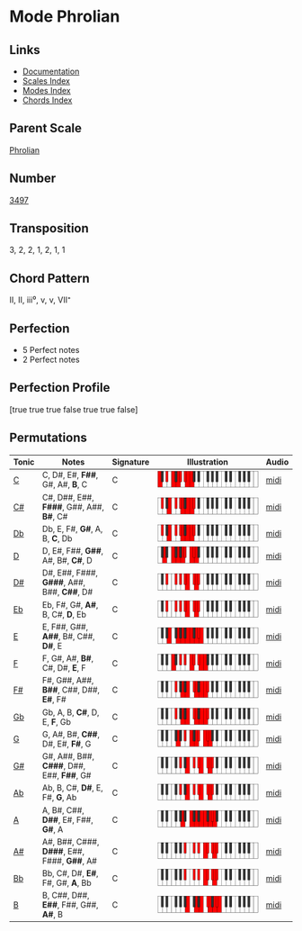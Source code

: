 # Mode Phrolian

## Links

- [Documentation](README.md)
- [Scales Index](Scales.md)
- [Modes Index](Modes.md)
- [Chords Index](Chords.md)

## Parent Scale

[Phrolian](ScalePhrolian.md)

## Number

[3497](https://ianring.com/musictheory/scales/3497)

## Transposition

3, 2, 2, 1, 2, 1, 1

## Chord Pattern

II, II, iii⁰, v, v, VII⁺

## Perfection

- 5 Perfect notes
- 2 Perfect notes

## Perfection Profile

[true true true false true true false]

## Permutations

| Tonic | Notes | Signature | Illustration | Audio |
|-------|-------|-----------|--------------|-------|
| [C](ModeCNaturalPhrolian.md) | C, D#, E#, **F##**, G#, A#, **B**, C | C | ![CNaturalPhrolian](ModeCNaturalPhrolian.png) | [midi](https://github.com/edipermadi/music/blob/main/docs/ModeCNaturalPhrolian.mid?raw=true) |
| [C#](ModeCSharpPhrolian.md) | C#, D##, E##, **F###**, G##, A##, **B#**, C# | C | ![CSharpPhrolian](ModeCSharpPhrolian.png) | [midi](https://github.com/edipermadi/music/blob/main/docs/ModeCSharpPhrolian.mid?raw=true) |
| [Db](ModeDFlatPhrolian.md) | Db, E, F#, **G#**, A, B, **C**, Db | C | ![DFlatPhrolian](ModeDFlatPhrolian.png) | [midi](https://github.com/edipermadi/music/blob/main/docs/ModeDFlatPhrolian.mid?raw=true) |
| [D](ModeDNaturalPhrolian.md) | D, E#, F##, **G##**, A#, B#, **C#**, D | C | ![DNaturalPhrolian](ModeDNaturalPhrolian.png) | [midi](https://github.com/edipermadi/music/blob/main/docs/ModeDNaturalPhrolian.mid?raw=true) |
| [D#](ModeDSharpPhrolian.md) | D#, E##, F###, **G###**, A##, B##, **C##**, D# | C | ![DSharpPhrolian](ModeDSharpPhrolian.png) | [midi](https://github.com/edipermadi/music/blob/main/docs/ModeDSharpPhrolian.mid?raw=true) |
| [Eb](ModeEFlatPhrolian.md) | Eb, F#, G#, **A#**, B, C#, **D**, Eb | C | ![EFlatPhrolian](ModeEFlatPhrolian.png) | [midi](https://github.com/edipermadi/music/blob/main/docs/ModeEFlatPhrolian.mid?raw=true) |
| [E](ModeENaturalPhrolian.md) | E, F##, G##, **A##**, B#, C##, **D#**, E | C | ![ENaturalPhrolian](ModeENaturalPhrolian.png) | [midi](https://github.com/edipermadi/music/blob/main/docs/ModeENaturalPhrolian.mid?raw=true) |
| [F](ModeFNaturalPhrolian.md) | F, G#, A#, **B#**, C#, D#, **E**, F | C | ![FNaturalPhrolian](ModeFNaturalPhrolian.png) | [midi](https://github.com/edipermadi/music/blob/main/docs/ModeFNaturalPhrolian.mid?raw=true) |
| [F#](ModeFSharpPhrolian.md) | F#, G##, A##, **B##**, C##, D##, **E#**, F# | C | ![FSharpPhrolian](ModeFSharpPhrolian.png) | [midi](https://github.com/edipermadi/music/blob/main/docs/ModeFSharpPhrolian.mid?raw=true) |
| [Gb](ModeGFlatPhrolian.md) | Gb, A, B, **C#**, D, E, **F**, Gb | C | ![GFlatPhrolian](ModeGFlatPhrolian.png) | [midi](https://github.com/edipermadi/music/blob/main/docs/ModeGFlatPhrolian.mid?raw=true) |
| [G](ModeGNaturalPhrolian.md) | G, A#, B#, **C##**, D#, E#, **F#**, G | C | ![GNaturalPhrolian](ModeGNaturalPhrolian.png) | [midi](https://github.com/edipermadi/music/blob/main/docs/ModeGNaturalPhrolian.mid?raw=true) |
| [G#](ModeGSharpPhrolian.md) | G#, A##, B##, **C###**, D##, E##, **F##**, G# | C | ![GSharpPhrolian](ModeGSharpPhrolian.png) | [midi](https://github.com/edipermadi/music/blob/main/docs/ModeGSharpPhrolian.mid?raw=true) |
| [Ab](ModeAFlatPhrolian.md) | Ab, B, C#, **D#**, E, F#, **G**, Ab | C | ![AFlatPhrolian](ModeAFlatPhrolian.png) | [midi](https://github.com/edipermadi/music/blob/main/docs/ModeAFlatPhrolian.mid?raw=true) |
| [A](ModeANaturalPhrolian.md) | A, B#, C##, **D##**, E#, F##, **G#**, A | C | ![ANaturalPhrolian](ModeANaturalPhrolian.png) | [midi](https://github.com/edipermadi/music/blob/main/docs/ModeANaturalPhrolian.mid?raw=true) |
| [A#](ModeASharpPhrolian.md) | A#, B##, C###, **D###**, E##, F###, **G##**, A# | C | ![ASharpPhrolian](ModeASharpPhrolian.png) | [midi](https://github.com/edipermadi/music/blob/main/docs/ModeASharpPhrolian.mid?raw=true) |
| [Bb](ModeBFlatPhrolian.md) | Bb, C#, D#, **E#**, F#, G#, **A**, Bb | C | ![BFlatPhrolian](ModeBFlatPhrolian.png) | [midi](https://github.com/edipermadi/music/blob/main/docs/ModeBFlatPhrolian.mid?raw=true) |
| [B](ModeBNaturalPhrolian.md) | B, C##, D##, **E##**, F##, G##, **A#**, B | C | ![BNaturalPhrolian](ModeBNaturalPhrolian.png) | [midi](https://github.com/edipermadi/music/blob/main/docs/ModeBNaturalPhrolian.mid?raw=true) |
